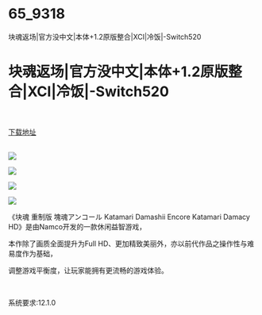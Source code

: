 # 65_9318
块魂返场|官方没中文|本体+1.2原版整合|XCI|冷饭|-Switch520
# 块魂返场|官方没中文|本体+1.2原版整合|XCI|冷饭|-Switch520
 <br/></br>
[下载地址](https://www.switch520.cc/article/9318 "下载地址")
<br/></br>

<p><span style="color: #ffffff;"><strong><img src="https://www.switch520.cc/muke_img/upload_art_editor_20210125-1_564fe2106cab65fecc8065118abc59fd.jpg"></strong></span></p>
<p><span style="color: #ffffff;"><strong><img src="https://www.switch520.cc/muke_img/upload_art_editor_20210125-1_6d4fe2b769c9570988143d3884398188.jpg"></strong></span></p>
<p><span style="color: #ffffff;"><strong><img src="https://www.switch520.cc/muke_img/upload_art_editor_20210125-1_737602a9b65bb5317762e5910e45d9bb.jpg"></strong></span></p>
<p><span style="color: #ffffff;"><strong><img src="https://www.switch520.cc/muke_img/upload_art_editor_20210125-1_551d9cc5f500d7ff865911472f6c39e1.jpg"></strong></span></p>
<p>《块魂 重制版 塊魂アンコール Katamari Damashii Encore Katamari Damacy HD》是由Namco开发的一款休闲益智游戏，</p>
<p>本作除了画质全面提升为Full HD、更加精致美丽外，亦以前代作品之操作性与难易度作为基础，</p>
<p>调整游戏平衡度，让玩家能拥有更流畅的游戏体验。</p>
<p>&nbsp;</p>
<p>系统要求:12.1.0</p>



